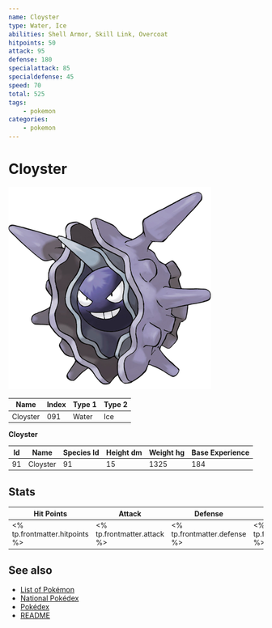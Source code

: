 ```yaml
---
name: Cloyster
type: Water, Ice
abilities: Shell Armor, Skill Link, Overcoat
hitpoints: 50
attack: 95
defense: 180
specialattack: 85
specialdefense: 45
speed: 70
total: 525
tags:
    - pokemon
categories:
    - pokemon
---
```


# Cloyster


![Cloyster](images/091.png)

| **Name** | **Index** | **Type 1** | **Type 2** |
|----|----|----|----|
| Cloyster | 091 | Water | Ice  |

**Cloyster** 




| **Id** | **Name** | **Species Id** | **Height dm** | **Weight hg** | **Base Experience** |
|--------|----------|----------------|------------|------------|---------------------|
| 91 | Cloyster | 91 | 15 | 1325 | 184 |



## Stats

| **Hit Points** | **Attack** | **Defense** | **Special Attack** | **Special Defense** | **Speed** | **Total** |
|----------------|------------|-------------|--------------------|---------------------|-----------|-----------|
| <% tp.frontmatter.hitpoints %> | <% tp.frontmatter.attack %> | <% tp.frontmatter.defense %> | <% tp.frontmatter.specialattack %> | <% tp.frontmatter.specialdefense %> | <% tp.frontmatter.speed %> | <% tp.frontmatter.total %> |

## See also

- [List of Pokémon](../pokemon.md)
- [National Pokédex](../national_pokedex.md)
- [Pokédex](../pokedex.md)
- [README](../README.md)
